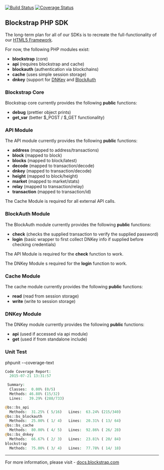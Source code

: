 [![Build Status](https://travis-ci.org/rossaffandy/blockstrap-php.svg?branch=UnitTest)](https://travis-ci.org/rossaffandy/blockstrap-php)
[![Coverage Status](https://coveralls.io/repos/rossaffandy/blockstrap-php/badge.svg?branch=UnitTest&service=github)](https://coveralls.io/github/rossaffandy/blockstrap-php?branch=UnitTest)

## Blockstrap PHP SDK

The long-term plan for all of our SDKs is to recreate the full-functionality of our [HTML5 Framework](http://github.com/blockstrap/framework).

For now, the following PHP modules exist:

* __blockstrap__ (core)
* __api__ (requires blockstrap and cache)
* __blockauth__ (authentication via blockchains)
* __cache__ (uses simple session storage)
* __dnkey__ (support for [DNKey](http://dnkey.org) and [BlockAuth](http://blockauth.org)

### Blockstrap Core

Blockstrap core currently provides the following __public__ functions:

* __debug__ (prettier object prints)
* __get_var__ (better $_POST / $_GET functionality)

### API Module

The API module currently provides the following __public__ functions:

* __address__ (mapped to address/transactions)
* __block__ (mapped to block)
* __blocks__ (mapped to block/latest)
* __decode__ (mapped to transaction/decode)
* __dnkey__ (mapped to transaction/decode)
* __height__ (mapped to block/height)
* __market__ (mapped to market/stats)
* __relay__ (mapped to transaction/relay)
* __transaction__ (mapped to transaction/id)

The Cache Module is required for all external API calls.

### BlockAuth Module

The BlockAuth module currently provides the following __public__ functions:

* __check__ (checks the supplied transaction to verify the supplied password)
* __login__ (basic wrapper to first collect DNKey info if supplied before checking credentials)

The API Module is required for the __check__ function to work.

The DNKey Module s required for the __login__ function to work.

### Cache Module

The cache module currently provides the following __public__ functions:

* __read__ (read from session storage)
* __write__ (write to session storage)

### DNKey Module

The DNKey module currently provides the following __public__ functions:

* __api__ (used if accessed via api module)
* __get__ (used if from standalone include)

### Unit Test

phpunit --coverage-text

```php
Code Coverage Report:
  2015-07-21 13:31:57

 Summary:
  Classes:  0.00% (0/5)
  Methods: 46.88% (15/32)
  Lines:   39.29% (288/733)

@bs::bs_api
  Methods:  31.25% ( 5/16)   Lines:  63.24% (215/340)
@bs::bs_blockauth
  Methods:  25.00% ( 1/ 4)   Lines:  20.31% ( 13/ 64)
@bs::bs_cache
  Methods:  80.00% ( 4/ 5)   Lines:  92.86% ( 26/ 28)
@bs::bs_dnkey
  Methods:  66.67% ( 2/ 3)   Lines:  23.81% ( 20/ 84)
blockstrap
  Methods:  75.00% ( 3/ 4)   Lines:  77.78% ( 14/ 18)
```

--------------------------

For more information, please visit - [docs.blockstrap.com](http://docs.blockstrap.com)